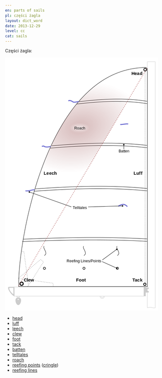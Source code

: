 ```yaml
---
en: parts of sails
pl: części żagla
layout: dict_word
date: 2013-12-29
level: cc
cat: sails
---
```


Części żagla:

![części żagla](/img/dict/parts_of_a_sail.png)

* [head](/dict/head.html)
* [luff](/dict/luff.html)
* [leech](/dict/leech.html)
* [clew](/dict/clew.html)
* [foot](/dict/foot.html)
* [tack](/dict/tack.html)
* [batten](/dict/batten.html)
* [telltales](/dict/telltales.html)
* [roach](/dict/roach.html)
* [reefing points](/dict/reefing-points.html) ([cringle](/dict/cringle.html))
* [reefing lines](/dict/reefing-lines.html)